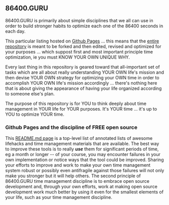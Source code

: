 ## 86400.GURU

86400.GURU is primarily about simple disciplines that we all can use in order to build stronger habits to optimize each one of the 86400 seconds in each day.

This particular listing hosted on [Github Pages](https://pages.github.com/) ... this means that the [entire repository](https://github.com/86400guru/86400guru.github.io/) is meant to be forked and then edited, revised and optimized for your purposes ... which suppost first and most important principle time optimization, ie you must KNOW YOUR OWN UNIQUE WHY.

Every last thing in this repository is geared toward that all-important set of tasks which are all about really understanding YOUR OWN life's mission and then devise YOUR OWN strategy for optimizing your OWN time in order to accomplish YOUR OWN life's mission accordingly ... there's nothing here that is about giving the appearance of having your life organized according to someone else's plan. 

The purpose of this repository is for YOU to think deeply about time management in YOUR life for YOUR purposes. It's YOUR time ... it's up to YOU to optimize YOUR time.  

### Github Pages and the discipline of FREE open source

This [README.md page](https://github.com/86400guru/86400guru.github.io/blob/main/README.md) is a top-level list of annotated lists of awesome lifehacks and time management materials that are available. The best way to improve these tools is to really ***use*** them for significant periods of time, eg a month or longer -- of your course, you may encounter failures in your own implementation or notice ways that the tool could be improved. Sharing your efforts to improve and work to make your own time management system robust or possibly even antifragile against those failures will not only make you stronger but it will help others. The second principle of 86400.GURU time management discipline is to embrace open source development and, through your own efforts, work at making open source development work much better by using it even for the smallest elements of your life, such as your time management discipline.
